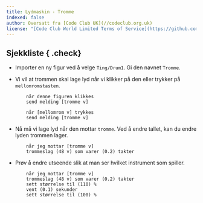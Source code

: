 ```yaml
---
title: Lydmaskin - Tromme
indexed: false
author: Oversatt fra [Code Club UK](//codeclub.org.uk)
license: "[Code Club World Limited Terms of Service](https://github.com/CodeClub/scratch-curriculum/blob/master/LICENSE.md)"
---
```


## Sjekkliste { .check}

+ Importer en ny figur ved å velge `Ting/Drum1`. Gi den navnet `Tromme`.

+ Vi vil at trommen skal lage lyd når vi klikker på den eller trykker
  på `mellomromstasten`.

    ```blocks
        når denne figuren klikkes
        send melding [tromme v]

        når [mellomrom v] trykkes
        send melding [tromme v]
    ```

+ Nå må vi lage lyd når den mottar `tromme`. Ved å endre tallet, kan
  du endre lyden trommen lager.

    ```blocks
        når jeg mottar [tromme v]
        trommeslag (48 v) som varer (0.2) takter
    ```

+ Prøv å endre utseende slik at man ser hvilket instrument som
  spiller.

    ```blocks
        når jeg mottar [tromme v]
        trommeslag (48 v) som varer (0.2) takter
        sett størrelse til (110) %
        vent (0.1) sekunder
        sett størrelse til (100) %
    ```
